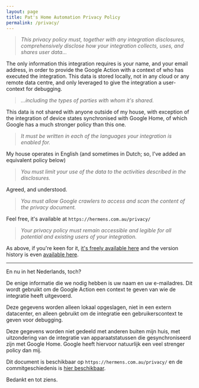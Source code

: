 ```yaml
---
layout: page
title: Pat's Home Automation Privacy Policy
permalink: /privacy/
---
```


> _This privacy policy must, together with any integration disclosures, comprehensively disclose how your integration collects, uses, and shares user data..._

The only information this integration requires is your name, and your email address, in order to provide the Google Action with a context of who has executed the integration. This data is stored locally, not in any cloud or any remote data centre, and only leveraged to give the integration a user-context for debugging.

> _...including the types of parties with whom it's shared._

This data is not shared with anyone outside of my house, with exception of the integration of device states synchronised with Google Home, of which Google has a much stronger policy than this one.

> _It must be written in each of the languages your integration is enabled for._

My house operates in English (and sometimes in Dutch; so, I've added an equivalent policy below)

> _You must limit your use of the data to the activities described in the disclosures._

Agreed, and understood.

> _You must allow Google crawlers to access and scan the content of the privacy document._

Feel free, it's available at `https://hermens.com.au/privacy/`

> _Your privacy policy must remain accessible and legible for all potential and existing users of your integration._

As above, if you're keen for it, [it's freely available here](https://hermens.com.au/privacy/) and the version history is even [available here](https://github.com/PHeonix25/PHeonix25.github.io/commits/main/privacy.md).

---

En nu in het Nederlands, toch?

De enige informatie die we nodig hebben is uw naam en uw e-mailadres. Dit wordt gebruikt om de Google Action een context te geven van wie de integratie heeft uitgevoerd. 

Deze gegevens worden alleen lokaal opgeslagen, niet in een extern datacenter, en alleen gebruikt om de integratie een gebruikerscontext te geven voor debugging.

Deze gegevens worden niet gedeeld met anderen buiten mijn huis, met uitzondering van de integratie van apparaatstatussen die gesynchroniseerd zijn met Google Home. 
Google heeft hiervoor natuurlijk een veel strenger policy dan mij.

Dit document is beschikbaar op `https://hermens.com.au/privacy/` en de commitgeschiedenis is [hier beschikbaar](https://github.com/PHeonix25/PHeonix25.github.io/commits/main/privacy.md).

Bedankt en tot ziens.